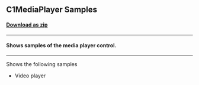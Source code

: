 ## C1MediaPlayer Samples
#### [Download as zip](https://grapecity.github.io/DownGit/#/home?url=https://github.com/GrapeCity/ComponentOne-WPF-Samples/tree/master/NET_462/MediaPlayer/CS/MediaPlayerSamples)
____
#### Shows samples of the media player control.
____
Shows the following samples

* Video player

